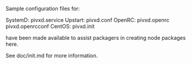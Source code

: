 Sample configuration files for:

SystemD: pivxd.service
Upstart: pivxd.conf
OpenRC:  pivxd.openrc
         pivxd.openrcconf
CentOS:  pivxd.init

have been made available to assist packagers in creating node packages here.

See doc/init.md for more information.
